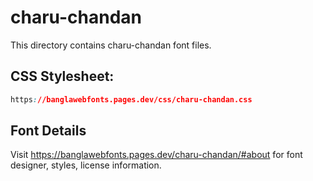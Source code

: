 # charu-chandan

This directory contains charu-chandan font files.

## CSS Stylesheet:
```css
https://banglawebfonts.pages.dev/css/charu-chandan.css
```

## Font Details
Visit https://banglawebfonts.pages.dev/charu-chandan/#about for font designer, styles, license information.